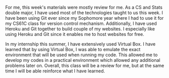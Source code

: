 For me, this week's materials were mostly review for me. As a CS and Stats double major, I have used most of the technologies taught to us this week. I have been using Git ever since my Sophomore year where I had to use it for my CS61C class for version control mechanism. Additionally, I have used Heroku and Git together to build couple of my websites. I especially like using Heroku and Git since it enables me to host websites for free. 

In my internship this summer, I have extensively used Virtual Box. I have learned that by using Virtual Box, I was able to emulate the exact environment that will be used when running my code. This allowed me to develop my codes in a practical environment which allowed any additional problems later on. Overall, this class will be a review for me, but at the same time I will be able reinforce what I have learned.